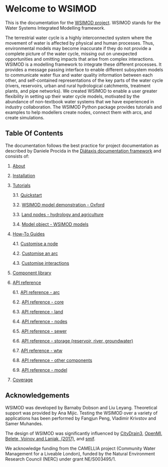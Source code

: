 # Welcome to WSIMOD

This is the documentation for the [WSIMOD project](https://github.com/barneydobson/wsi).
WSIMOD stands for the Water Systems Integrated Modelling framework.

The terrestrial water cycle is a highly interconnected system where the
movement of water is affected by physical and human processes. Thus,
environmental models may become inaccurate if they do not provide a complete
picture of the water cycle, missing out on unexpected opportunities and
omitting impacts that arise from complex interactions. WSIMOD is a modelling
framework to integrate these different processes. It provides a message passing
interface to enable different subsystem models to communicate water flux and
water quality information between each other, and self-contained
representations of the key parts of the water cycle (rivers, reservoirs, urban
and rural hydrological catchments, treatment plants, and pipe networks).
We created WSIMOD to enable a user greater flexibility in setting up their
water cycle models, motivated by the abundance of non-textbook water systems
that we have experienced in industry collaboration. The WSIMOD Python package
provides tutorials and examples to help modellers create nodes, connect them
with arcs, and create simulations.

## Table Of Contents

The documentation follows the best practice for
project documentation as described by Daniele Procida
in the [Diátaxis documentation framework](https://diataxis.fr/)
and consists of:

1. [About](./paper/paper.md)

2. [Installation](installation.md)

3. [Tutorials](tutorials.md)

    3.1. [Quickstart](./demo/scripts/quickstart_demo.py)

    3.2. [WSIMOD model demonstration - Oxford](./demo/scripts/oxford_demo.py)

    3.3. [Land nodes - hydrology and agriculture](./demo/scripts/land_demo.py)

    3.4. [Model object - WSIMOD models](wsimod_models.md)

4. [How-To Guides](how-to.md)

    4.1. [Customise a node](./demo/scripts/customise_a_node.py)

    4.2. [Customise an arc](./demo/scripts/customise_an_arc.py)

    4.3. [Customise interactions](./demo/scripts/customise_interactions.py)

5. [Component library](component-library.md)

6. [API reference](reference.md)

    6.1. [API reference - arc](reference-arc.md)

    6.2. [API reference - core](reference-core.md)

    6.3. [API reference - land](reference-land.md)

    6.4. [API reference - nodes](reference-nodes.md)

    6.5. [API reference - sewer](reference-sewer.md)

    6.6. [API reference - storage (reservoir, river, groundwater)](reference-storage.md)

    6.7. [API reference - wtw](reference-wtw.md)

    6.8. [API reference - other components](reference-other.md)

    6.9. [API reference - model](reference-model.md)

7. [Coverage](coverage.md)

## Acknowledgements

WSIMOD was developed by Barnaby Dobson and Liu Leyang.
Theoretical support was provided by Ana Mijic.
Testing the WSIMOD over a variety of applications has been performed by
Fangjun Peng, Vladimir Krivstov and Samer Muhandes.

The design of WSIMOD was significantly influenced by
[CityDrain3](https://github.com/gregorburger/CityDrain3),
[OpenMI](https://www.ogc.org/standards/openmi),
[Belete, Voinov and Laniak, (2017)](https://doi.org/10.1016/j.envsoft.2016.10.013),
and [smif](https://github.com/tomalrussell/smif).

We acknowledge funding from the CAMELLIA project (Community Water Management
for a Liveable London), funded by the Natural Environment Research Council
(NERC) under grant NE/S003495/1.
